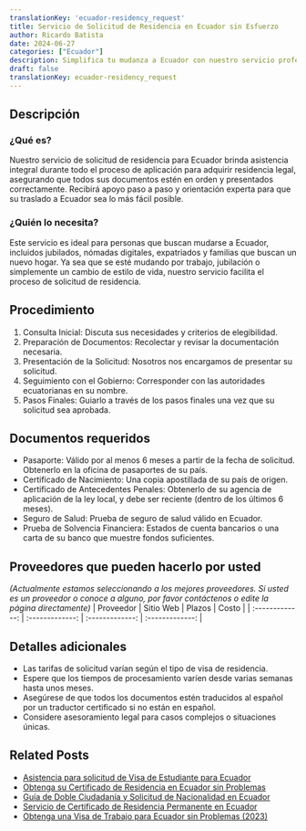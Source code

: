 ```yaml
---
translationKey: 'ecuador-residency_request'
title: Servicio de Solicitud de Residencia en Ecuador sin Esfuerzo
author: Ricardo Batista
date: 2024-06-27
categories: ["Ecuador"]
description: Simplifica tu mudanza a Ecuador con nuestro servicio profesional de solicitud de residencia. Orientación sin complicaciones de principio a fin.
draft: false
translationKey: ecuador-residency_request
---
```


## Descripción
### ¿Qué es?
Nuestro servicio de solicitud de residencia para Ecuador brinda asistencia integral durante todo el proceso de aplicación para adquirir residencia legal, asegurando que todos sus documentos estén en orden y presentados correctamente. Recibirá apoyo paso a paso y orientación experta para que su traslado a Ecuador sea lo más fácil posible.

### ¿Quién lo necesita?
Este servicio es ideal para personas que buscan mudarse a Ecuador, incluidos jubilados, nómadas digitales, expatriados y familias que buscan un nuevo hogar. Ya sea que se esté mudando por trabajo, jubilación o simplemente un cambio de estilo de vida, nuestro servicio facilita el proceso de solicitud de residencia.

## Procedimiento

1. Consulta Inicial: Discuta sus necesidades y criterios de elegibilidad.
2. Preparación de Documentos: Recolectar y revisar la documentación necesaria.
3. Presentación de la Solicitud: Nosotros nos encargamos de presentar su solicitud.
4. Seguimiento con el Gobierno: Corresponder con las autoridades ecuatorianas en su nombre.
5. Pasos Finales: Guiarlo a través de los pasos finales una vez que su solicitud sea aprobada.

## Documentos requeridos

- Pasaporte: Válido por al menos 6 meses a partir de la fecha de solicitud. Obtenerlo en la oficina de pasaportes de su país.
- Certificado de Nacimiento: Una copia apostillada de su país de origen.
- Certificado de Antecedentes Penales: Obtenerlo de su agencia de aplicación de la ley local, y debe ser reciente (dentro de los últimos 6 meses).
- Seguro de Salud: Prueba de seguro de salud válido en Ecuador.
- Prueba de Solvencia Financiera: Estados de cuenta bancarios o una carta de su banco que muestre fondos suficientes.

## Proveedores que pueden hacerlo por usted
_(Actualmente estamos seleccionando a los mejores proveedores. Si usted es un proveedor o conoce a alguno, por favor contáctenos o edite la página directamente)_
| Proveedor        |     Sitio Web     |     Plazos    |       Costo      |
| :-------------: | :-------------: |  :-------------: | :-------------: |

## Detalles adicionales

- Las tarifas de solicitud varían según el tipo de visa de residencia.
- Espere que los tiempos de procesamiento varíen desde varias semanas hasta unos meses.
- Asegúrese de que todos los documentos estén traducidos al español por un traductor certificado si no están en español.
- Considere asesoramiento legal para casos complejos o situaciones únicas.


## Related Posts

- [Asistencia para solicitud de Visa de Estudiante para Ecuador](https://tramitit.com/es/guides/ecuador/solicitud_de_visa_de_estudiante/)
- [Obtenga su Certificado de Residencia en Ecuador sin Problemas](https://tramitit.com/es/guides/ecuador/certificado_de_residencia/)
- [Guía de Doble Ciudadanía y Solicitud de Nacionalidad en Ecuador](https://tramitit.com/es/guides/ecuador/solicitud_de_nacionalidad/)
- [Servicio de Certificado de Residencia Permanente en Ecuador](https://tramitit.com/es/guides/ecuador/certificado_de_residencia_permanente/)
- [Obtenga una Visa de Trabajo para Ecuador sin Problemas (2023)](https://tramitit.com/es/guides/ecuador/solicitud_de_visa_de_trabajo/)